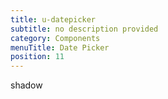 ```yaml
---
title: u-datepicker
subtitle: no description provided
category: Components
menuTitle: Date Picker
position: 11
---
```


<badge> shadow </badge>

























